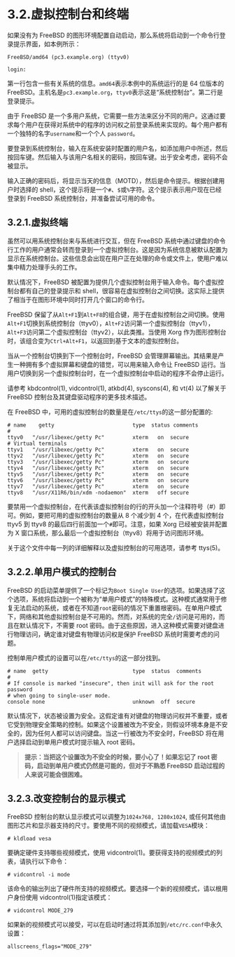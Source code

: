 # 3.2.虚拟控制台和终端

如果没有为 FreeBSD 的图形环境配置自动启动，那么系统将启动到一个命令行登录提示界面，如本例所示：

```
FreeBSD/amd64 (pc3.example.org) (ttyv0)

login:
```

第一行包含一些有关系统的信息。`amd64`表示本例中的系统运行的是 64 位版本的 FreeBSD。主机名是`pc3.example.org`，`ttyv0`表示这是“系统控制台”。第二行是登录提示。

由于 FreeBSD 是一个多用户系统，它需要一些方法来区分不同的用户。这通过要求每个用户在获得对系统中的程序的访问权之前登录系统来实现的。每个用户都有一个独特的名字`username`和一个个人 `password`。

要登录到系统控制台，输入在系统安装时配置的用户名，如添加用户中所述，然后按回车键。然后输入与该用户名相关的密码，按回车键。出于安全考虑，密码不会被显示。

输入正确的密码后，将显示当天的信息（MOTD），然后是命令提示。根据创建用户时选择的 shell，这个提示将是一个`#`、`$`或`%`字符。这个提示表示用户现在已经登录到 FreeBSD 系统控制台，并准备尝试可用的命令。

## 3.2.1.虚拟终端

虽然可以用系统控制台来与系统进行交互，但在 FreeBSD 系统中通过键盘的命令行工作的用户通常会转而登录到一个虚拟控制台。这是因为系统信息被默认配置为显示在系统控制台。这些信息会出现在用户正在处理的命令或文件上，使用户难以集中精力处理手头的工作。

默认情况下，FreeBSD 被配置为提供几个虚拟控制台用于输入命令。每个虚拟控制台都有自己的登录提示和 shell，很容易在虚拟控制台之间切换。这实际上提供了相当于在图形环境中同时打开几个窗口的命令行。

FreeBSD 保留了从`Alt+F1`到`Alt+F8`的组合键，用于在虚拟控制台之间切换。使用`Alt+F1`切换到系统控制台（ttyv0），`Alt+F2`访问第一个虚拟控制台（ttyv1），`Alt+F3`访问第二个虚拟控制台（ttyv2），以此类推。当使用 Xorg 作为图形控制台时，该组合变为`Ctrl+Alt+F1`，以返回到基于文本的虚拟控制台。

当从一个控制台切换到下一个控制台时，FreeBSD 会管理屏幕输出。其结果是产生一种拥有多个虚拟屏幕和键盘的错觉，可以用来输入命令让 FreeBSD 运行。当用户切换到另一个虚拟控制台时，在一个虚拟控制台中启动的程序不会停止运行。

请参考 kbdcontrol(1), vidcontrol(1), atkbd(4), syscons(4), 和 vt(4) 以了解关于 FreeBSD 控制台及其键盘驱动程序的更多技术描述。

在 FreeBSD 中，可用的虚拟控制台的数量是在`/etc/ttys`的这一部分配置的:

```
# name    getty                         type  status comments
#
ttyv0   "/usr/libexec/getty Pc"         xterm   on  secure
# Virtual terminals
ttyv1   "/usr/libexec/getty Pc"         xterm   on  secure
ttyv2   "/usr/libexec/getty Pc"         xterm   on  secure
ttyv3   "/usr/libexec/getty Pc"         xterm   on  secure
ttyv4   "/usr/libexec/getty Pc"         xterm   on  secure
ttyv5   "/usr/libexec/getty Pc"         xterm   on  secure
ttyv6   "/usr/libexec/getty Pc"         xterm   on  secure
ttyv7   "/usr/libexec/getty Pc"         xterm   on  secure
ttyv8   "/usr/X11R6/bin/xdm -nodaemon"  xterm   off secure
```

要禁用一个虚拟控制台，在代表该虚拟控制台的行的开头加一个注释符号（#）即可。例如，要把可用的虚拟控制台的数量从 8 个减少到 4 个，在代表虚拟控制台 ttyv5 到 ttyv8 的最后四行前面加一个`#`即可。注意，如果 Xorg 已经被安装并配置为 X 窗口系统，那么最后一个虚拟控制台（ttyv8）将用于访问图形环境。

关于这个文件中每一列的详细解释以及虚拟控制台的可用选项，请参考 ttys(5)。

## 3.2.2.单用户模式的控制台

FreeBSD 的启动菜单提供了一个标记为`Boot Single User`的选项。如果选择了这个选项，系统将启动到一个被称为“单用户模式”的特殊模式。这种模式通常用于修复无法启动的系统，或者在不知道`root`密码的情况下重置根密码。在单用户模式下，网络和其他虚拟控制台是不可用的。然而，对系统的完全`/`访问是可用的，而且在默认情况下，不需要 root 密码。由于这些原因，进入这种模式需要对键盘进行物理访问，确定谁对键盘有物理访问权是保护 FreeBSD 系统时需要考虑的问题。

控制单用户模式的设置可以在`/etc/ttys`的这一部分找到。

```
# name  getty                           type  status  comments
#
# If console is marked "insecure", then init will ask for the root password
# when going to single-user mode.
console none                            unknown  off  secure
```

默认情况下，状态被设置为安全。这假定谁有对键盘的物理访问权并不重要，或者它受到物理安全策略的控制。如果这个设置被改为不安全，则假设环境本身是不安全的，因为任何人都可以访问键盘。当这一行被改为不安全时，FreeBSD 将在用户选择启动到单用户模式时提示输入 root 密码。

>**提示：当把这个设置改为不安全的时候，要小心了！如果忘记了 root 密码，启动到单用户模式仍然是可能的，但对于不熟悉 FreeBSD 启动过程的人来说可能会很困难。**

## 3.2.3.改变控制台的显示模式

FreeBSD 控制台的默认显示模式可以调整为`1024x768, 1280x1024`, 或任何其他由图形芯片和显示器支持的尺寸。要使用不同的视频模式，请加载`VESA`模块：

```
# kldload vesa
```

要确定硬件支持哪些视频模式，使用 vidcontrol(1)。要获得支持的视频模式的列表，请执行以下命令：

```
# vidcontrol -i mode
```

该命令的输出列出了硬件所支持的视频模式。要选择一个新的视频模式，请以根用户身份使用 vidcontrol(1)指定该模式：

```
# vidcontrol MODE_279
```

如果新的视频模式可以接受，可以在启动时通过将其添加到`/etc/rc.conf`中永久设置：



```
allscreens_flags="MODE_279"
```

